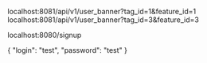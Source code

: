 localhost:8081/api/v1/user_banner?tag_id=1&feature_id=1
localhost:8081/api/v1/user_banner?tag_id=3&feature_id=3

localhost:8080/signup

{
   "login": "test",
   "password": "test"
}
